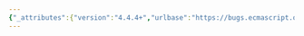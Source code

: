 ```yaml
---
{"_attributes":{"version":"4.4.4+","urlbase":"https://bugs.ecmascript.org/","maintainer":"dherman@mozilla.com"},"bug":{"bug_id":3534,"creation_ts":"2015-01-15 09:15:00 -0800","short_desc":"25.4.1.6, 25.4.1.6.1: Inline CreatePromiseCapabilityRecord into NewPromiseCapability ?","delta_ts":"2015-01-15 16:19:06 -0800","product":"Draft for 6th Edition","component":"technical issue","version":"Rev 30: December 24, 2014 Draft","rep_platform":"All","op_sys":"All","bug_status":"RESOLVED","resolution":"FIXED","priority":"Normal","bug_severity":"enhancement","everconfirmed":true,"reporter":{"uid":"andrebargull","name":"André Bargull"},"assigned_to":{"uid":"allen","name":"Allen Wirfs-Brock"},"long_desc":[{"commentid":11375,"comment_count":0,"who":{"uid":"andrebargull","name":"André Bargull"},"bug_when":"2015-01-15 09:15:37 -0800","thetext":"25.4.1.6  NewPromiseCapability ( C )  \n25.4.1.6.1 CreatePromiseCapabilityRecord( promise, constructor ) \n\nCreatePromiseCapabilityRecord is no longer called from other algorithms, maybe inline into NewPromiseCapability?"},{"commentid":11400,"comment_count":1,"who":{"uid":"allen","name":"Allen Wirfs-Brock"},"bug_when":"2015-01-15 12:59:32 -0800","thetext":"ha, beat you on that one; already ready done\n\nfixed in rev31 editor's draft"},{"commentid":11402,"comment_count":2,"who":{"uid":"andrebargull","name":"André Bargull"},"bug_when":"2015-01-15 13:07:25 -0800","thetext":"(In reply to Allen Wirfs-Brock from comment #1)\n> ha, beat you on that one; already ready done\n\n:-D"},{"commentid":11460,"comment_count":3,"who":{"uid":"allen","name":"Allen Wirfs-Brock"},"bug_when":"2015-01-15 16:19:06 -0800","thetext":"In Rev31"}]}}
---
```

